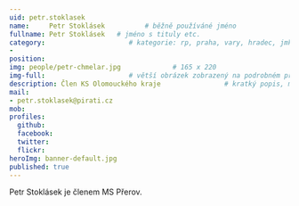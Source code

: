 ```yaml
---
uid: petr.stoklasek
name:     Petr Stoklásek          # běžně používáné jméno
fullname: Petr Stoklásek   # jméno s tituly etc.
category:                     # kategorie: rp, praha, vary, hradec, jmk, senat
- 
position:
img: people/petr-chmelar.jpg             # 165 x 220
img-full:                     # větší obrázek zobrazený na podrobném profilu
description: Člen KS Olomouckého kraje                # kratký popis, max 160 znaků
mail:
- petr.stoklasek@pirati.cz
mob:         
profiles:
  github:
  facebook:       
  twitter:        
  flickr:       
heroImg: banner-default.jpg
published: true
---
```

Petr Stoklásek je členem MS Přerov.
